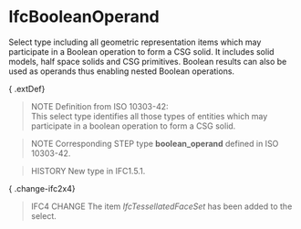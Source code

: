 # IfcBooleanOperand

Select type including all geometric representation items which may participate in a Boolean operation to form a CSG solid. It includes solid models, half space solids and CSG primitives. Boolean results can also be used as operands thus enabling nested Boolean operations.

{ .extDef}
> NOTE  Definition from ISO 10303-42:  
> This select type identifies all those types of entities which may participate in a boolean operation to form a CSG solid.

> NOTE  Corresponding STEP type **boolean_operand** defined in ISO 10303-42.

> HISTORY  New type in IFC1.5.1.

{ .change-ifc2x4}
> IFC4 CHANGE  The item _IfcTessellatedFaceSet_ has been added to the select.
